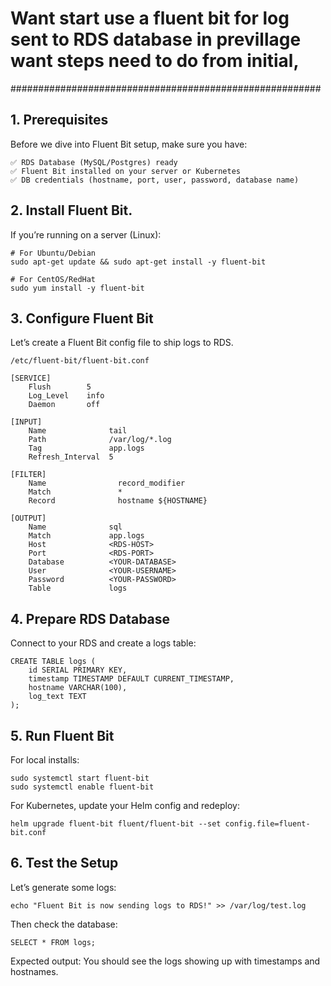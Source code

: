 # Want start use a fluent bit for log sent to RDS database in previllage want steps need to do from initial,
########################################################
## 1. Prerequisites
Before we dive into Fluent Bit setup, make sure you have:
```
✅ RDS Database (MySQL/Postgres) ready
✅ Fluent Bit installed on your server or Kubernetes
✅ DB credentials (hostname, port, user, password, database name)
```
## 2. Install Fluent Bit.
If you’re running on a server (Linux):

```
# For Ubuntu/Debian
sudo apt-get update && sudo apt-get install -y fluent-bit

# For CentOS/RedHat
sudo yum install -y fluent-bit
```
## 3. Configure Fluent Bit
Let’s create a Fluent Bit config file to ship logs to RDS.

` /etc/fluent-bit/fluent-bit.conf `
```
[SERVICE]
    Flush        5
    Log_Level    info
    Daemon       off

[INPUT]
    Name              tail
    Path              /var/log/*.log
    Tag               app.logs
    Refresh_Interval  5

[FILTER]
    Name                record_modifier
    Match               *
    Record              hostname ${HOSTNAME}

[OUTPUT]
    Name              sql
    Match             app.logs
    Host              <RDS-HOST>
    Port              <RDS-PORT>
    Database          <YOUR-DATABASE>
    User              <YOUR-USERNAME>
    Password          <YOUR-PASSWORD>
    Table             logs
```
## 4. Prepare RDS Database
Connect to your RDS and create a logs table:
```
CREATE TABLE logs (
    id SERIAL PRIMARY KEY,
    timestamp TIMESTAMP DEFAULT CURRENT_TIMESTAMP,
    hostname VARCHAR(100),
    log_text TEXT
);
```
## 5. Run Fluent Bit
For local installs:
```
sudo systemctl start fluent-bit
sudo systemctl enable fluent-bit
```
For Kubernetes, update your Helm config and redeploy:

```
helm upgrade fluent-bit fluent/fluent-bit --set config.file=fluent-bit.conf
```
## 6. Test the Setup
Let’s generate some logs:
```
echo "Fluent Bit is now sending logs to RDS!" >> /var/log/test.log
```
Then check the database:
```
SELECT * FROM logs;
```
Expected output:
You should see the logs showing up with timestamps and hostnames.





